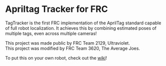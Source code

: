 # Apriltag Tracker for FRC

TagTracker is the first FRC implementation of the AprilTag standard capable of full robot localization. It achieves this by combining estimated poses of multiple tags, even across multiple cameras!

This project was made public by FRC Team 2129, Ultraviolet. <br>
This project was modified by FRC Team 3620, The Average Joes.

To put this on your own robot, check out the [wiki](https://github.com/SouthwestRoboticsProgramming/TagTracker/wiki)!
